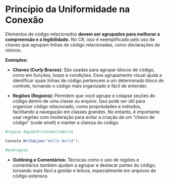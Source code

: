 # Princípio da Uniformidade na Conexão 
Elementos de código relacionados **devem ser agrupados para melhorar a compreensão e a legibilidade.** No C#, isso é exemplificado pelo uso de chaves que agrupam linhas de código relacionadas, como declarações de retorno.

**Exemplos:**
- **Chaves (Curly Braces):** São usadas para agrupar blocos de código, como em funções, loops e condições. Esse agrupamento visual ajuda a identificar quais linhas de código pertencem a um determinado bloco de controle, tornando o código mais organizado e fácil de entender.

- **Regiões (Regions):** Permitem que você agrupe e colapse seções do código dentro de uma classe ou arquivo. Isso pode ser útil para organizar código relacionado, como propriedades e métodos, facilitando a navegação em classes grandes. No entanto, é importante usar regiões com moderação para evitar a criação de um "cheiro de código" (code smell) e manter a clareza do código.
```csharp
#region AquiEuPrintoHelloWorld

Console.WriteLine("Hello World");

#endregion
```

- **Outlining e Comentários:** Técnicas como o uso de regiões e comentários também ajudam a agrupar e destacar partes do código, tornando mais fácil a gestão e leitura, especialmente em arquivos de código extensos.
